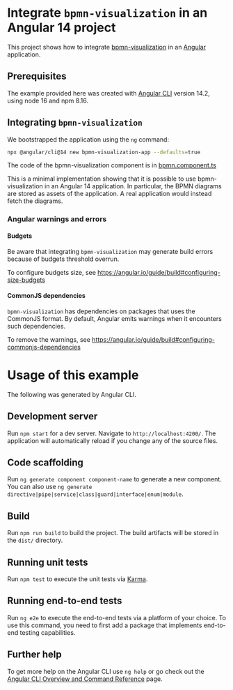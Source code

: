# Integrate `bpmn-visualization` in an Angular 14 project

This project shows how to integrate [bpmn-visualization](https://github.com/process-analytics/bpmn-visualization-js) in an [Angular](https://angular.io/) application.

<!-- TODO Later add a screenshot or link to a live environment
![Integration Screenshot](./docs/screenshot.png)
 -->

## Prerequisites

The example provided here was created with [Angular CLI](https://github.com/angular/angular-cli) version 14.2, using node 16 and npm 8.16.

## Integrating `bpmn-visualization`

We bootstrapped the application using the `ng` command:

```sh
npx @angular/cli@14 new bpmn-visualization-app --defaults=true
```

The code of the bpmn-visualization component is in [bpmn.component.ts](bpmn-visualization-app/src/app/bpmn/bpmn.component.ts)

This is a minimal implementation showing that it is possible to use bpmn-visualization in an Angular 14 application. In particular,
the BPMN diagrams are stored as assets of the application. A real application would instead fetch the diagrams.

### Angular warnings and errors

#### Budgets

Be aware that integrating `bpmn-visualization` may generate build errors because of budgets threshold overrun.

To configure budgets size, see https://angular.io/guide/build#configuring-size-budgets

#### CommonJS dependencies

`bpmn-visualization` has dependencies on packages that uses the CommonJS format. By default, Angular emits warnings when
it encounters such dependencies.

To remove the warnings, see https://angular.io/guide/build#configuring-commonjs-dependencies


# Usage of this example

The following was generated by Angular CLI.

## Development server

Run `npm start` for a dev server. Navigate to `http://localhost:4200/`. The application will automatically reload if you change any of the source files.

## Code scaffolding

Run `ng generate component component-name` to generate a new component. You can also use `ng generate directive|pipe|service|class|guard|interface|enum|module`.

## Build

Run `npm run build` to build the project. The build artifacts will be stored in the `dist/` directory.

## Running unit tests

Run `npm test` to execute the unit tests via [Karma](https://karma-runner.github.io).

## Running end-to-end tests

Run `ng e2e` to execute the end-to-end tests via a platform of your choice. To use this command, you need to first add a package that implements end-to-end testing capabilities.

## Further help

To get more help on the Angular CLI use `ng help` or go check out the [Angular CLI Overview and Command Reference](https://angular.io/cli) page.
